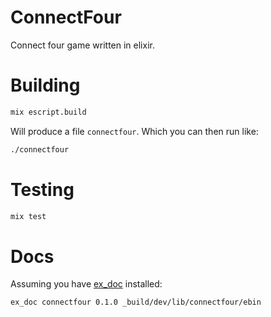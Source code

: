 # ConnectFour

Connect four game written in elixir.

# Building

```bash
mix escript.build
```

Will produce a file `connectfour`. Which you can then run like:

```bash
./connectfour
```

# Testing

```bash
mix test
```

# Docs

Assuming you have [ex_doc](https://github.com/elixir-lang/ex_doc) installed:

```bash
ex_doc connectfour 0.1.0 _build/dev/lib/connectfour/ebin
```
